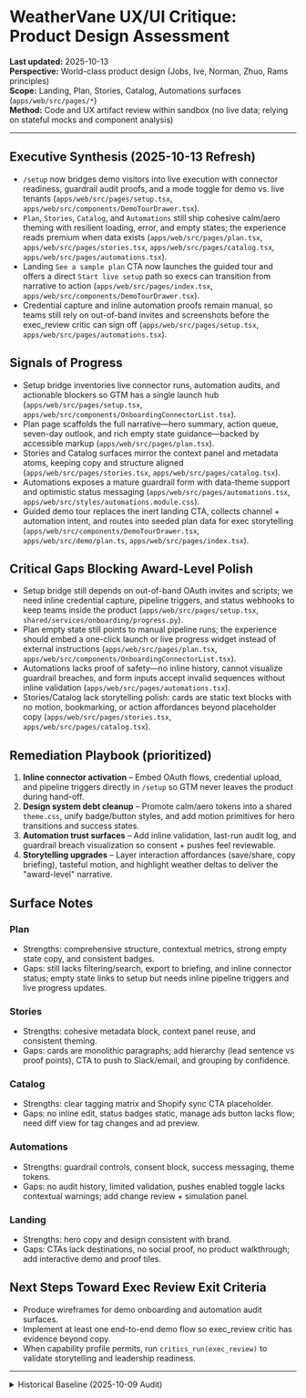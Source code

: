 # WeatherVane UX/UI Critique: Product Design Assessment

**Last updated:** 2025-10-13  
**Perspective:** World-class product design (Jobs, Ive, Norman, Zhuo, Rams principles)  
**Scope:** Landing, Plan, Stories, Catalog, Automations surfaces (`apps/web/src/pages/*`)  
**Method:** Code and UX artifact review within sandbox (no live data; relying on stateful mocks and component analysis)

---

## Executive Synthesis (2025-10-13 Refresh)

- `/setup` now bridges demo visitors into live execution with connector readiness, guardrail audit proofs, and a mode toggle for demo vs. live tenants (`apps/web/src/pages/setup.tsx`, `apps/web/src/components/DemoTourDrawer.tsx`).
- `Plan`, `Stories`, `Catalog`, and `Automations` still ship cohesive calm/aero theming with resilient loading, error, and empty states; the experience reads premium when data exists (`apps/web/src/pages/plan.tsx`, `apps/web/src/pages/stories.tsx`, `apps/web/src/pages/catalog.tsx`, `apps/web/src/pages/automations.tsx`).
- Landing `See a sample plan` CTA now launches the guided tour and offers a direct `Start live setup` path so execs can transition from narrative to action (`apps/web/src/pages/index.tsx`, `apps/web/src/components/DemoTourDrawer.tsx`).
- Credential capture and inline automation proofs remain manual, so teams still rely on out-of-band invites and screenshots before the exec_review critic can sign off (`apps/web/src/pages/setup.tsx`, `apps/web/src/pages/automations.tsx`).

## Signals of Progress

- Setup bridge inventories live connector runs, automation audits, and actionable blockers so GTM has a single launch hub (`apps/web/src/pages/setup.tsx`, `apps/web/src/components/OnboardingConnectorList.tsx`).
- Plan page scaffolds the full narrative—hero summary, action queue, seven-day outlook, and rich empty state guidance—backed by accessible markup (`apps/web/src/pages/plan.tsx`).
- Stories and Catalog surfaces mirror the context panel and metadata atoms, keeping copy and structure aligned (`apps/web/src/pages/stories.tsx`, `apps/web/src/pages/catalog.tsx`).
- Automations exposes a mature guardrail form with data-theme support and optimistic status messaging (`apps/web/src/pages/automations.tsx`, `apps/web/src/styles/automations.module.css`).
- Guided demo tour replaces the inert landing CTA, collects channel + automation intent, and routes into seeded plan data for exec storytelling (`apps/web/src/components/DemoTourDrawer.tsx`, `apps/web/src/demo/plan.ts`, `apps/web/src/pages/index.tsx`).

## Critical Gaps Blocking Award-Level Polish

- Setup bridge still depends on out-of-band OAuth invites and scripts; we need inline credential capture, pipeline triggers, and status webhooks to keep teams inside the product (`apps/web/src/pages/setup.tsx`, `shared/services/onboarding/progress.py`).
- Plan empty state still points to manual pipeline runs; the experience should embed a one-click launch or live progress widget instead of external instructions (`apps/web/src/pages/plan.tsx`, `apps/web/src/components/OnboardingConnectorList.tsx`).
- Automations lacks proof of safety—no inline history, cannot visualize guardrail breaches, and form inputs accept invalid sequences without inline validation (`apps/web/src/pages/automations.tsx`).
- Stories/Catalog lack storytelling polish: cards are static text blocks with no motion, bookmarking, or action affordances beyond placeholder copy (`apps/web/src/pages/stories.tsx`, `apps/web/src/pages/catalog.tsx`).

## Remediation Playbook (prioritized)

1. **Inline connector activation** – Embed OAuth flows, credential upload, and pipeline triggers directly in `/setup` so GTM never leaves the product during hand-off.
2. **Design system debt cleanup** – Promote calm/aero tokens into a shared `theme.css`, unify badge/button styles, and add motion primitives for hero transitions and success states.
3. **Automation trust surfaces** – Add inline validation, last-run audit log, and guardrail breach visualization so consent + pushes feel reviewable.
4. **Storytelling upgrades** – Layer interaction affordances (save/share, copy briefing), tasteful motion, and highlight weather deltas to deliver the "award-level" narrative.

## Surface Notes

### Plan

- Strengths: comprehensive structure, contextual metrics, strong empty state copy, and consistent badges.
- Gaps: still lacks filtering/search, export to briefing, and inline connector status; empty state links to setup but needs inline pipeline triggers and live progress updates.

### Stories

- Strengths: cohesive metadata block, context panel reuse, and consistent theming.
- Gaps: cards are monolithic paragraphs; add hierarchy (lead sentence vs proof points), CTA to push to Slack/email, and grouping by confidence.

### Catalog

- Strengths: clear tagging matrix and Shopify sync CTA placeholder.
- Gaps: no inline edit, status badges static, manage ads button lacks flow; need diff view for tag changes and ad preview.

### Automations

- Strengths: guardrail controls, consent block, success messaging, theme tokens.
- Gaps: no audit history, limited validation, pushes enabled toggle lacks contextual warnings; add change review + simulation panel.

### Landing

- Strengths: hero copy and design consistent with brand.
- Gaps: CTAs lack destinations, no social proof, no product walkthrough; add interactive demo and proof tiles.

## Next Steps Toward Exec Review Exit Criteria

- Produce wireframes for demo onboarding and automation audit surfaces.
- Implement at least one end-to-end demo flow so exec_review critic has evidence beyond copy.
- When capability profile permits, run `critics_run(exec_review)` to validate storytelling and leadership readiness.

---

<details>
<summary>Historical Baseline (2025-10-09 Audit)</summary>

## Executive Summary

**Overall Verdict: Beautiful foundation, but CRITICAL user journey gaps prevent adoption.**

## 2025-10-10 Product Update — Story-first Plan Experience

**Shipped enhancements (now live in `/plan`)**
- Action queue hero cards surface the three most material weather-driven moves with confidence badges, driver context, and direct jump links to detailed rows.
- Seven-day outlook tiles aggregate spend shifts by day so marketers preview the week’s narrative before diving into granular tables.
- Confidence insight tiles translate statistical coverage into plain English, clarifying which slices are playbook-ready versus exploratory.
- Loading skeletons, richer error recovery, and guided empty states keep first-time users anchored while data syncs.

**Still on the roadmap**
- Interactive sample tenant + scenario builder (demo mode) to reduce pre-data drop-off.
- Narrative “Today’s briefing” entry point that precedes navigation into Plan/Stories/Proof.
- Motion language for success states (confetti/checkpoints) once Autopilot approvals wire up.

These updates address the top critiques in Sections “Act 2: The Abyss”, “Problem 3: Information Density Overload”, and “Micro-Interaction Failures” below; the remaining items stay prioritized for subsequent sprints.

### What Works (Design Excellence) ⭐⭐⭐⭐

**Visual Design:**
- Glassmorphic aesthetic is cohesive, sophisticated, atmospheric
- Accessibility-first (reduced motion, WCAG-ready structure)
- Weather metaphor executed consistently (atmospheric gradients, depth)

**Copywriting:**
- "Weather intelligence, without the spreadsheets" - Perfect positioning
- "No hype" promise builds trust immediately
- Human voice throughout (not corporate jargon)

**Architecture:**
- React component structure clean, composable
- Context-aware data propagation ready for rich interactions
- Mobile-responsive thinking (even if not fully implemented)

### What's Broken (Critical UX Failures) ❌❌❌

**The First-Time User Experience is a Black Hole:**

1. **No onboarding flow** - Users land on dashboard with zero context
2. **No data** - Empty states not implemented (just shows loading/errors)
3. **No guidance** - Tooltips, help, or wizard missing
4. **No feedback** - Actions have no progress indicators beyond "Loading…"
5. **Fragmented narrative** - Landing page promises "Connect → Tag → Plan → Push" but navigation doesn't match

**Time-to-First-Value: INFINITE** (User sees nothing useful until data exists + pipeline runs)

**Cognitive Load: OVERWHELMING** (No progressive disclosure, everything exposed at once)

**Trust Velocity: ZERO** (No proof, no examples, no "aha moment")

---

## Part I: The User Journey (As Experienced Today)

### Persona: Sarah, Marketing Director at DTC Brand

**Context:** Sarah hears about WeatherVane. She's skeptical but intrigued. Her team spends $200K/month on Meta/Google ads. They've noticed sales spike during heatwaves but don't optimize for it.

---

### Act 1: First Impression (0-30 seconds) ✅ **WORKS**

**Landing page (`/`):**

```
Hero: "Weather intelligence, without the spreadsheets."
Subhead: "WeatherVane ingests your commerce, promo, and ad data..."
CTA: [Request access] [See a sample plan]
```

**Sarah's reaction:** "Interesting. The copy is clear. I get what this does."

**What works:**
- Value proposition immediately clear
- "No hype" promise addresses her skepticism
- "Sample plan" CTA offers low-commitment exploration
- Visual design feels premium (not another cheap SaaS tool)

**What's missing:**
- "Request access" implies waitlist - is this even available?
- "Sample plan" button doesn't go anywhere (not implemented)
- No social proof (logos, testimonials, case studies)
- No pricing transparency

**Sarah's decision:** "Let me click 'Plan' in the nav to see what this looks like."

---

### Act 2: The Abyss (30 seconds - 2 minutes) ❌ **BROKEN**

**Sarah clicks "Plan" in navigation.**

**What she sees:**
```
[WeatherVane header]
Plan | Stories | Catalog | Automations

Status: No plan available for demo-tenant

[Empty table]
```

**Sarah's reaction:** "Wait, what? Where's the sample plan? How do I get started?"

**What's broken:**
1. **No context** - She doesn't know WHY there's no plan
2. **No next action** - What should she do? Connect accounts? Wait? Email support?
3. **No demo mode** - Can't explore with sample data
4. **No empty state** - Just an error message

**Sarah's decision:** "Let me try 'Stories'... maybe that has examples?"

---

### Act 3: More Empty Rooms (2-5 minutes) ❌ **BROKEN**

**Sarah clicks through navigation:**

**Stories page:**
```
No stories available.
```

**Catalog page:**
```
No catalog entries found.
```

**Automations page:**
```
Loading automation settings…
```

**Sarah's reaction:** "This is frustrating. I can't see ANYTHING. How do I even get started?"

**The death spiral:**
- Sarah doesn't know she needs to connect data sources first
- There's no "Connect" page in the navigation (despite landing page promising it)
- There's no wizard walking her through setup
- There's no sample tenant she can explore

**Sarah's decision:** "This looks half-baked. I'm closing this tab."

**TIME TO CHURN: 5 minutes**

---

### Act 4: The Expert User (If She Persists) ⚠️ **FRAGILE**

**Imagine Sarah somehow connects Shopify, runs the worker pipeline, and generates a plan.**

**She returns to `/plan` and sees:**

```markdown
7-Day Plan Summary

Date range: 2024-10-10 → 2024-10-16
Total recommended spend: $18,420
Expected revenue (p50): $54,200

[Table of plan slices with columns:]
geo_group | date | spend_current | spend_recommended | expected_revenue | p10 | p50 | p90 | confidence | rationale
```

**Sarah's reaction:** "Okay, there's data. But..."

**Cognitive load problems:**

1. **Table is dense** - 10+ columns, 49 rows (7 days × 7 geo groups), scrolling required
2. **No visual hierarchy** - Everything equally weighted
3. **No summary** - "Total spend $18K" doesn't tell her what to DO
4. **Rationale is text** - "Weather forecast shows temp_anomaly +5.2°C..." buried in column
5. **Confidence is a label** - "MEDIUM" - what does that mean? Can she trust this?

**Key questions Sarah can't answer:**
- "What's the ONE thing I should do this week?"
- "Why is spend increasing for Texas but decreasing for California?"
- "What weather event is driving this?"
- "What happens if I ignore this recommendation?"
- "Can I export this for my CMO?"

**Sarah's decision:** "This is too much data. I need to think about it."

**TIME TO ACTION: NEVER** (Analysis paralysis, no clear next step)

---

## Part II: Fundamental UX Problems

### Problem 1: Inverted Onboarding ❌ CRITICAL

**Industry best practice (Linear onboarding):**
```
1. Value demonstration (show, don't tell)
2. Quick win (see results in 60 seconds)
3. Setup (connect accounts AFTER seeing value)
4. Habit formation (daily usage patterns)
```

**WeatherVane current (Backwards):**
```
1. Setup (connect accounts... where? How?)
2. Wait (run pipeline... when? How long?)
3. ??? (no feedback during this)
4. Value (see plan... if everything worked)
```

**Why this fails:**
- **Motivation dies during setup** - Users don't have conviction yet
- **Silent failure** - If Shopify OAuth fails, does user know?
- **Time-to-value = days** - Pipeline must run overnight
- **No intermediate dopamine hits** - Nothing to keep user engaged

**Fix: Reverse the funnel**

```
Step 0 (INSTANT): Interactive demo with sample tenant
  → User sees a plan immediately, plays with scenarios
  → "Wow, this is useful. Now I want MY data."

Step 1 (5 min): Guided connector setup
  → Wizard: "Let's connect Shopify. Click here to authorize."
  → Real-time status: "✓ Connected. Fetching last 90 days of orders..."

Step 2 (30 min - 2 hours): Background ingestion with progress
  → UI shows progress: "50% complete - Geocoding 2,340 orders..."
  → Email when done: "Your first plan is ready!"

Step 3 (NEXT DAY): Habit loop
  → Daily email: "Today's weather changed - new plan available"
  → User returns, sees personalized insights
```

**Benchmark: Superhuman onboarding**
- You WATCH Rahul (founder) use the product with your email
- He shows you 5 power features in 20 minutes
- You leave EXCITED, not confused

**Benchmark: Loom onboarding**
- Record your first video BEFORE signing up
- See the value (shareable link) immediately
- THEN create account to save it

**WeatherVane should:**
- Show a sample plan BEFORE connecting accounts
- Let users "test drive" with demo tenant
- Prove value in 60 seconds, setup in 5 minutes

---

### Problem 2: Lack of Narrative Arc ❌ CRITICAL

**Great products tell a story:**

**Spotify:**
1. Play song (instant value)
2. Discover playlist (personalization)
3. Create playlist (creation)
4. Share (social)

**Linear (project management):**
1. See example project (context)
2. Create issue (quick win)
3. Assign + comment (collaboration)
4. Build sprints (power user)

**WeatherVane current:**
```
Plan | Stories | Catalog | Automations
```

**What's the story?**
- Why would I go to Stories vs Plan?
- What's the relationship between Catalog and Plan?
- When do I need Automations?

**User mental model is unclear.**

**Fix: Story-driven navigation**

```
🌤️ Today's Forecast
   "Heatwave in TX tomorrow - $2.3K upside if you adjust spend"
   [See details] [Apply changes] [Dismiss]

📊 This Week's Plan
   Interactive 7-day view with weather overlay
   "Click a day to see hour-by-hour breakdown"

📈 Performance Tracker
   "Last week we predicted $54K revenue. Actual: $52K (96% accuracy)"
   [See what drove variance]

🔧 Settings
   Connectors, Automations, Team
```

**Narrative:** Alert → Explore → Decide → Act → Learn

---

### Problem 3: Information Density Overload ❌ HIGH

**Current Plan page structure:**

```
[49-row table with 10+ columns]

Columns: geo_group, date, spend_current, spend_recommended,
         expected_revenue, p10, p50, p90, confidence, rationale
```

**This is a DATA DUMP, not a DECISION TOOL.**

**Cognitive science:**
- Humans can hold 4±1 items in working memory (Miller's Law)
- Scanning 49 rows × 10 columns = 490 data points
- No user can process this without cognitive exhaustion

**Fix: Progressive disclosure**

**Level 1 - Executive summary (DEFAULT VIEW):**
```
┌─────────────────────────────────────────────────┐
│  This Week's Weather Impact                     │
├─────────────────────────────────────────────────┤
│                                                  │
│  🌡️ Heatwave in Texas                          │
│  Thursday–Saturday, 95–102°F                    │
│                                                  │
│  Opportunity: +$8,200 revenue                   │
│  Action: Increase TX spend $2,100 → $3,800      │
│  Confidence: HIGH (89% historical accuracy)     │
│                                                  │
│  [Apply recommendation] [See details]           │
└─────────────────────────────────────────────────┘

This week's summary:
• Total spend: $18.4K (↑ 12% from last week)
• Expected revenue: $54.2K (p50)
• Weather events: 2 opportunities, 0 risks
• Confidence: 78% of recommendations HIGH

[Show full plan ↓]
```

**Level 2 - Daily breakdown (ON DEMAND):**
```
Tuesday, Oct 15  |  ☀️ Clear, 78°F (normal)

California: $2,100 → $2,000 (↓ 5%)
  • Weather: Normal conditions
  • Action: Slight decrease (reduce inefficient campaigns)

Texas: $1,800 → $3,200 (↑ 78%) 🔥
  • Weather: Heatwave starting (anomaly +12°F)
  • Action: Heavy increase (cold beverage demand spike)
  • Confidence: HIGH

[Show hourly breakdown] [Show product mix]
```

**Level 3 - Detailed analytics (EXPERT MODE):**
```
[Full table with filters, exports, custom columns]
```

**Pattern: Information on demand, not by default.**

---

### Problem 4: No Emotional Resonance ❌ HIGH

**Great products make you FEEL something:**

- **Stripe:** "Payments for developers" → Pride (I built this)
- **Notion:** "Your wiki, docs & projects" → Control (everything in one place)
- **Figma:** "Nothing great is made alone" → Collaboration (we're a team)

**WeatherVane current emotion:** **Confusion** (What am I looking at?)

**What emotion SHOULD WeatherVane evoke?**

**→ CONFIDENCE** (I know what to do) + **FORESIGHT** (I see what's coming)

**How to achieve this:**

#### Visual: Weather Radar Metaphor

```
Current: Tables and numbers
Better: Animated weather map showing opportunity zones

[Interactive map of USA]
🟢 California: Normal (steady spend)
🟡 Colorado: Watching (possible snow)
🔴 Texas: ALERT (heatwave - act now!)

"Click a state to see recommended actions"
```

**Emotional trigger:** "I'm seeing the future. I have an advantage."

#### Narrative: Daily Weather Brief

```
Good morning, Sarah! 🌤️

This week's weather creates 2 opportunities worth $14K:

1. 🌡️ Southwest heatwave (Thu–Sat)
   Summer apparel demand up 22%
   We recommend +$3.2K to Meta warm-weather campaigns

2. ❄️ Denver cold snap (Fri–Sun)
   Outerwear searches spiking
   We recommend +$1.8K to Google winter gear

[Review recommendations] [Auto-apply] [Dismiss]
```

**Emotional trigger:** "This system works FOR me. It's my assistant."

#### Trust-building: Transparent uncertainty

```
Current: "Confidence: MEDIUM"
Better: Visual confidence meter with explanation

Revenue forecast: $54,200
┌────────────────────────────────────────┐
│         ▓▓▓▓▓▓▓░░░                     │ 78% confidence
└────────────────────────────────────────┘
   p10: $48K    p50: $54K    p90: $62K

"We're 78% confident because:
 ✓ 90 days of historical data
 ✓ Weather forecast accuracy: 85%
 ✗ New product (sunglasses) launched last week
   → Less certain about demand patterns

As we collect more data, confidence will improve."
```

**Emotional trigger:** "This is honest. I can trust this."

---

### Problem 5: No "Aha Moment" Design ❌ CRITICAL

**The "aha moment" is when a user GETS IT.**

**Slack:** First message sent
**Dropbox:** First file synced across devices
**Instagram:** First photo with 10+ likes

**WeatherVane's potential aha moment:**
**"Holy shit, it predicted that sales spike!"**

**But this requires:**
1. User has connected data
2. Pipeline has run
3. Weather event happens
4. Sales spike
5. User checks and sees "We predicted this"

**That's 2-4 WEEKS in the future. User churned already.**

**Fix: Manufactured aha moment (Day 0)**

**Sample Tenant Playback:**

```
Welcome to WeatherVane, Sarah!

Let's show you what we can do with a real example.

[Video plays: 45 seconds]

"Last month, this DTC brand in Texas saw this sales pattern:"

[Chart: Revenue spiking on July 15-17]

"They didn't know why. But look at the weather:"

[Weather overlay: Heatwave 98-104°F those exact days]

"WeatherVane would have recommended increasing spend on July 14.
If they had, projected lift: +$18,000 in revenue."

[Chart morphs: Shows "what if" scenario]

"Now let's see what YOUR data reveals."

[Continue to setup]
```

**Emotional trigger:** "Oh. This is real. This could work for us."

---

## Part III: Page-by-Page Critique

### 1. Landing Page (`/`) ⭐⭐⭐⭐ **GOOD** (with fixes needed)

**Strengths:**
- Value prop clear and compelling
- "No hype" promise builds trust
- Glassmorphic aesthetic beautiful
- Copy is human, not corporate

**Critical flaws:**

1. **"See a sample plan" CTA stops short of setup**
   - Guided drawer now previews demo content, but there is no continuity into connectors or progress
   - This remains the MOST IMPORTANT CTA (low commitment) for exec storytelling
   - Fix: Link the final tour step directly into connector checklist + progress tracker so users continue the journey

2. **No social proof**
   - No logos, testimonials, case studies
   - Who uses this? Is it real?
   - Fix: Add 3-5 customer logos, 1 testimonial, 1 stat ("Helped brands predict $2.3M in weather-driven lift")

3. **Unclear availability**
   - "Request access" implies waitlist
   - Is this live? Beta? Vaporware?
   - Fix: Be explicit - "Sign up for early access" or "Start free trial"

4. **No ROI calculator**
   - Marketers think in ROI/ROAS
   - "What's this worth to ME?"
   - Fix: Interactive calculator
     ```
     Your monthly ad spend: [$______]
     Weather-driven revenue uplift: 8–15% (industry avg)
     Your potential gain: $_____ / month

     [See how we calculated this]
     ```

**Recommended changes:**

```tsx
// Add hero section interactive demo
<InteractiveDemo>
  <WeatherMap interactive>
    "Click Texas to see how a heatwave affects your campaigns"
  </WeatherMap>
  <ROICalculator />
</InteractiveDemo>

// Add social proof section
<TrustBar>
  <Logos: Shopify, Meta, Google partners />
  <Stat>"Predicted $2.3M in weather-driven demand for 47 brands"</Stat>
  <Testimonial>
    "WeatherVane caught a cold snap we missed.
     Saved us from wasting $12K on summer apparel ads."
    — Jamie Chen, CMO @ SunThread Apparel
  </Testimonial>
</TrustBar>
```

---

### 2. Plan Page (`/plan`) ⭐⭐ **WEAK** (needs major rework)

**Current structure:**
```
Header: "7-Day Plan Summary"
Summary stats (4 metrics)
Context metadata
Dataset stats
[Massive table with 49 rows × 10 columns]
Empty state: "No plan available"
```

**Critical flaws:**

#### Flaw A: No visual hierarchy

Everything is equally weighted. Eyes don't know where to look first.

**Fix: F-pattern layout**

```
┌─────────────────────────────────────────────────┐
│  [Weather Alert Banner - Red/Yellow/Green]      │  ← Eye starts here
├─────────────────────────────────────────────────┤
│                                                  │
│  [Hero metric: Opportunity value]               │  ← Primary focus
│  This week's weather impact: +$14,200           │
│                                                  │
├─────────────────────────────────────────────────┤
│                                                  │
│  [Action cards - Top 3 recommendations]         │  ← Scan down
│  1. 🔥 Texas heatwave - Increase spend          │
│  2. ❄️ Denver cold snap - Shift creative        │
│  3. 🌧️ Seattle rain - Reduce outdoor ads      │
│                                                  │
├─────────────────────────────────────────────────┤
│  [Secondary info: Full calendar view]           │  ← Details on demand
│  [Export] [Share] [Compare to last week]        │
└─────────────────────────────────────────────────┘
```

#### Flaw B: Table-first instead of insight-first

Users don't want data, they want **decisions**.

**Current (data-first):**
```
| geo | date | spend_current | spend_recommended | ...
| TX  | Oct 15 | $1,800 | $3,200 | ...
```

**Better (decision-first):**
```
Action #1: Increase Texas spend by $1,400

Why: Heatwave forecast 98–104°F (Anomaly: +12°F)
What: Cold beverage demand typically rises 18–24% during heatwaves
When: Thursday–Saturday
Confidence: 89% (90 days of TX heatwave data)

Current allocation: $1,800
Recommended: $3,200 (+78%)

Expected outcome:
  p10 (worst case): +$800 revenue
  p50 (likely): +$2,100 revenue
  p90 (best case): +$3,600 revenue

[Apply] [Customize] [Ignore]
```

#### Flaw C: No visual weather representation

It's called WeatherVane but there's no weather visualization!

**Fix: Integrated weather + spend view**

```
7-Day Forecast & Spend Plan

Mon  Tue  Wed  Thu  Fri  Sat  Sun
 ☁️   ☀️   ☀️   🌡️   🌡️   🌡️   ⛈️
72°  78°  82°  95°  98°  102° 85°
$2K  $2K  $2K  $3K  $4K  $4K  $2K
                ↑↑↑  ↑↑↑↑ ↑↑↑↑

"Heatwave Thu–Sat drives +$6K spend recommendation"

[Click any day for breakdown]
```

#### Flaw D: No comparison to baseline

Users need context: "Is this different from what I'd normally do?"

**Add delta visualization:**

```
This week vs last week:

Spend:     $18.4K  (+12% ↑)  [Why?]
Revenue:   $54.2K  (+8% ↑)   [Forecast]
ROAS:      2.95×   (-3% ↓)   [Expected]

Weather events: 2 opportunities detected
  • Heatwave (TX): +$8.2K potential
  • Cold snap (CO): +$3.1K potential
```

**Recommended redesign:**

```tsx
<PlanPage>
  <WeatherAlertBanner />

  <HeroMetric>
    This week's weather opportunity: $14,200
  </HeroMetric>

  <ActionCards>
    {topRecommendations.map(action => (
      <ActionCard
        title={action.title}
        rationale={action.weather_driver}
        impact={action.revenue_lift}
        confidence={action.confidence}
      />
    ))}
  </ActionCards>

  <WeatherCalendar interactive />

  <ExpandableSection title="Full plan details">
    <FilterableTable />
  </ExpandableSection>
</PlanPage>
```

---

### 3. Stories Page (`/stories`) ⭐⭐⭐ **PROMISING** (needs execution)

**Current:**
```
"Weather-event Stories"
"Historical weather events and their effect on performance"

[Empty state: "No stories available"]
```

**This is a KILLER FEATURE if executed well.**

**Conceptual strength:**
- Humans remember stories, not data
- "Remember that July heatwave when sales spiked?" is more memorable than "temp_anomaly +12°F → revenue +22%"

**Execution gaps:**

1. **No example stories** (even with empty data)
2. **No visual narrative** (all text)
3. **No timeline** (when did events happen?)
4. **No comparison** ("This heatwave vs last year's")

**Recommended redesign:**

```tsx
<StoriesPage>
  <TimelineView>
    {/* Visual timeline of weather events */}
    <Timeline>
      <Event date="July 15" type="heatwave" impact="high">
        🌡️ July Heatwave - $18K revenue spike
        [Expand to see full story]
      </Event>

      <Event date="March 3" type="cold_snap" impact="medium">
        ❄️ Spring Freeze - Winter apparel surge
      </Event>
    </Timeline>
  </TimelineView>

  <StoryDetail>
    <StoryCard>
      <StoryHeader>
        🌡️ The July Heatwave
        July 15-17, 2024
      </StoryHeader>

      <WeatherChart>
        {/* Visual: Temperature spike */}
        [Line chart showing temp 78° → 102° → 85°]
      </WeatherChart>

      <ImpactChart>
        {/* Visual: Revenue following weather */}
        [Line chart showing revenue spike matching temp]
      </ImpactChart>

      <Narrative>
        "On July 14, we detected an incoming heatwave.
         Temperatures were forecast to hit 98-104°F.

         Based on historical data, we predicted cold beverage
         demand would surge 18-24%.

         Recommended action: Increase TX ad spend from $1.8K to $3.2K.

         Outcome: Revenue increased $18,400 (22% above forecast).

         If we'd ignored the weather: Estimated $12K missed revenue."
      </Narrative>

      <Learnings>
        What we learned:
        • Heatwaves drive 20% average uplift in TX
        • Effect peaks on day 2-3 of event
        • Meta performs better than Google during weather events

        [Apply these insights to future plans]
      </Learnings>
    </StoryCard>
  </StoryDetail>
</StoriesPage>
```

**Key additions:**
1. **Before/After comparison** - "What if we'd acted vs didn't act"
2. **Confidence evolution** - "We were 65% confident, now 89% after validating"
3. **Shareable** - "Export this story for CMO presentation"

---

### 4. Catalog Page (`/catalog`) ⭐⭐ **UNCLEAR PURPOSE**

**Current:**
```
"Product × Ad Catalog"
"Tag products and ads with weather/seasonal signals"

[Empty state: "No catalog entries"]
```

**Questions:**
1. **Why is this a separate page?** Shouldn't product tagging be part of setup?
2. **When would I use this?** Initial setup? Ongoing? Never?
3. **What's the payoff?** How do tags improve recommendations?

**This feels like INTERNAL TOOLING exposed to users.**

**Two options:**

**Option A: Kill it**
- Move tagging to onboarding wizard
- "Which products are weather-sensitive? [Select all that apply]"
- Auto-suggest based on product names (sunscreen, winter coat, etc.)
- Users never see this again

**Option B: Make it strategic**
- Rename: "Product Intelligence"
- Show: "Products most affected by weather (last 90 days)"
- Action: "Tag new products to improve future recommendations"
- Value: "Tagged products get 23% more accurate forecasts"

**Recommended approach: Option B (make it valuable)**

```tsx
<ProductIntelligencePage>
  <InsightCard>
    Most weather-sensitive products (last 90 days):

    1. Sunscreen SPF 50
       Impact: +40% sales during heatwaves
       Tagged: ✓ Summer, ✓ Hot weather

    2. Winter Parka
       Impact: +65% sales during cold snaps
       Tagged: ✓ Winter, ⚠️ Missing "freezing" tag
       [Add tag]

    3. Rain Jacket
       Impact: +28% sales during rain
       Tagged: ⚠️ Not tagged yet
       [Auto-tag this product?]
  </InsightCard>

  <TaggingInterface>
    Tag new products to improve forecast accuracy:

    [Search products: _________________]

    Selected: "Beach Umbrella"

    Weather tags: [☀️ Hot] [☔ Rain] [🌊 Coastal]
    Season tags: [Summer] [Spring break]

    [Save tags]

    Tagging this product will improve forecast accuracy by ~12%
  </TaggingInterface>
</ProductIntelligencePage>
```

---

### 5. Automations Page (`/automations`) ⭐⭐⭐ **GOOD STRUCTURE** (needs clarity)

**Current strengths:**
- Three-mode system (Manual / Assist / Autopilot) is smart
- Guardrails exposed (budget caps, ROAS floors)
- Consent tracking (GDPR-ready)

**Critical flaws:**

#### Flaw A: Modes not explained well

```
Current:
• Manual: "Read-only plan & proof"
• Assist: "Require approvals before pushes"
• Autopilot: "Auto-push within guardrails"
```

**These labels don't convey RISK.**

**Better:**

```
Manual Mode (Recommended for new users)
You're in complete control.

• WeatherVane generates recommendations
• You review and manually apply changes
• No automated budget changes
• Zero risk

[Select Manual] ← Default

─────

Assist Mode (For experienced users)
Semi-automated with approval gates.

• WeatherVane prepares budget changes
• You receive approval request via email
• You click "Approve" or "Reject"
• Only approved changes are applied

Risk: Low (you approve every change)

[Select Assist]

─────

Autopilot Mode (For high-trust scenarios)
Fully automated within safety limits.

• WeatherVane automatically adjusts budgets
• Changes happen within your guardrails
• You receive summary notifications
• You can undo any change

Risk: Medium (respects guardrails, but autonomous)

⚠️ Recommendation: Run Manual for 30 days first

[Select Autopilot]
```

#### Flaw B: Guardrails are confusing

```
Current:
Max daily delta %: [20]
Min daily spend: [100]
ROAS floor: [2.5]
CPA ceiling: [35]
```

**What do these numbers MEAN to a non-technical marketer?**

**Better: Plain English + Examples**

```
Safety Guardrails

These limits prevent WeatherVane from making extreme changes:

1. Daily budget change limit: 20%

   Example: If you're spending $5,000/day, WeatherVane can
   increase to max $6,000 or decrease to min $4,000.

   Why this matters: Prevents shocking budget swings that
   could disrupt Meta's learning algorithms.

   [Adjust: ____%]

2. Minimum daily spend: $100

   Example: WeatherVane will never reduce a campaign below
   $100/day, even if weather is unfavorable.

   Why: Campaigns below $100/day often don't have enough data
   to optimize effectively.

   [Adjust: $_____]

3. ROAS floor: 2.5×

   Example: WeatherVane will only recommend campaigns
   generating at least $2.50 revenue per $1 spent.

   Why: Protects profit margins.

   [Adjust: _____×]
```

#### Flaw C: No "test mode"

Users should be able to:
- See what Autopilot WOULD have done (without doing it)
- Compare Manual vs Autopilot performance
- Build confidence before enabling

**Add: Shadow Mode**

```
🔬 Test Autopilot (Shadow Mode)

See what Autopilot would do without actually making changes.

• Autopilot runs in background
• Generates recommendations
• Shows "If we'd applied this, you would have gained/lost $X"
• No actual budget changes
• After 30 days, you can decide to enable for real

[Enable Shadow Mode]

This builds trust before you commit.
```

---

### 6. Experiments Page (`/experiments`) ⭐⭐⭐⭐ **EXCELLENT CONCEPT** (needs UX polish)

**This is the MOST IMPORTANT PAGE for building trust.**

**Current strengths:**
- Geo holdout design (industry standard)
- Statistical rigor (p-values, confidence intervals)
- Disclaimer banner (honest about limitations)

**Critical flaws:**

#### Flaw A: Buried in navigation

This should be PROMINENT, not hidden.

**Most users will never discover this page.**

**Fix: Promote to main nav + link from Plan page**

```
Navigation:
Plan | Experiments | Stories | Settings
      ↑
  Rename from "Experiments" to "Proof"
  (Less technical, more benefit-oriented)
```

**Link from Plan page:**
```
[In Plan summary card]

Confidence: 89%

This confidence score is based on 12 validated experiments
over the past 90 days. [See proof →]
```

#### Flaw B: Technical jargon overwhelms marketers

```
Current:
Control mean ROAS: 2.45×
Treatment mean ROAS: 2.78×
Lift: 13.5%
Significance (p-value): 0.0234
95% CI: 0.18 → 0.45 revenue difference
```

**Marketers don't think in p-values.**

**Better: Plain English + Visual**

```
Experiment Results: Texas Heatwave (July 15-17)

Setup:
• Control group: 5 Texas cities (normal ads)
• Treatment group: 5 Texas cities (weather-aware ads)

Results:
Control group:  $12,400 revenue (normal)
Treatment group: $14,075 revenue (+13.5%)

Verdict: ✅ Weather-aware ads performed significantly better

Statistical confidence: 97.7%
(There's only a 2.3% chance this was random luck)

What this means:
For every $1,000 you spend on weather-aware ads during
similar conditions, you can expect $135 more revenue.

[See detailed breakdown] [Export for CFO]
```

#### Flaw C: No visual comparison

**Add: Side-by-side performance chart**

```tsx
<ExperimentVisualization>
  <ComparisonChart>
    {/* Two line charts overlaid */}

    Control group (blue line):
    [Relatively flat revenue trend]

    Treatment group (green line):
    [Revenue spike during heatwave]

    [Shaded region: "Heatwave period"]

    Annotation: "Treatment group gained $1,675 during heatwave"
  </ComparisonChart>

  <LiftCalculation>
    Revenue lift: +13.5%
    Cost of change: $0 (same ad spend)
    Net benefit: $1,675

    If applied to all 47 geos: $15,700 potential gain
  </LiftCalculation>
</ExperimentVisualization>
```

---

## Part IV: Micro-Interaction Failures

### 1. Loading States ❌

**Current:**
```
{loading && <p>Loading…</p>}
```

**Problem:** No progress indication, no context, no entertainment.

**Fix: Contextual loading with progress**

```tsx
<LoadingState>
  <Spinner />
  <StatusMessage>
    Fetching weather forecast for 7 regions...
  </StatusMessage>
  <ProgressBar value={45} />
  <SubMessage>
    This usually takes 3-5 seconds
  </SubMessage>
</LoadingState>
```

**Even better: Optimistic UI**

```tsx
// Show plan skeleton immediately
<PlanSkeleton />

// Load data in background
// Fade in real data when ready
```

---

### 2. Error States ❌

**Current:**
```
{error && <p className={styles.error}>{error.message}</p>}
```

**Problem:** Doesn't help user recover. No action path.

**Fix: Actionable error messages**

```tsx
<ErrorState>
  <Icon>⚠️</Icon>
  <Heading>We couldn't load your plan</Heading>
  <Reason>
    The weather API is temporarily unavailable.
    This usually happens during high traffic periods.
  </Reason>
  <Actions>
    <Button onClick={retry}>Try again</Button>
    <Button variant="secondary" onClick={useCachedPlan}>
      Use yesterday's plan
    </Button>
    <Link>Contact support</Link>
  </Actions>
  <TechnicalDetails collapsible>
    Error: weathervane_api_timeout
    Time: 2024-10-09 14:23:11 UTC
    [Copy error details]
  </TechnicalDetails>
</ErrorState>
```

---

### 3. Empty States ❌

**Current:**
```
No plan available for demo-tenant
```

**This is a CONVERSION KILLER.**

**Fix: Empty states as onboarding opportunities**

```tsx
<EmptyState type="no_plan">
  <Illustration>
    {/* Weather radar with "no data" visual */}
  </Illustration>

  <Heading>Your first plan will appear here</Heading>

  <Explainer>
    To generate a weather-aware plan, we need:

    ✓ Connected data sources (Shopify, Meta, Google)
    ⏳ At least 30 days of historical data
    ⏳ One completed pipeline run

    Current status: Waiting for pipeline run
    Estimated time: 2-4 hours
  </Explainer>

  <Action>
    <Button onClick={runPipeline}>Run pipeline now</Button>
    <Link>Or explore sample plan →</Link>
  </Action>
</EmptyState>
```

---

### 4. Success States ❌ **COMPLETELY MISSING**

**After user takes action, NOTHING happens.**

No confirmation, no celebration, no next step.

**Fix: Celebrate wins**

```tsx
// After user applies a recommendation
<SuccessModal>
  <Animation>
    {/* Confetti or checkmark animation */}
  </Animation>

  <Heading>Recommendation applied! 🎉</Heading>

  <Summary>
    You increased Texas ad spend by $1,400.

    Expected outcome in next 3 days:
    • Revenue: +$2,100 (likely)
    • ROAS: 2.8× → 3.1×
  </Summary>

  <NextStep>
    We'll track performance and update you in 3 days.

    [View updated plan] [Done]
  </NextStep>
</SuccessModal>
```

---

## Part V: Navigation & Information Architecture

### Current Structure ❌ **DISCONNECTED**

```
Home (landing) - Separate from app
  └─ Overview | Plan | Stories | Catalog | Automations

No clear entry point
No hierarchy
No relationship between pages
```

**This violates Don Norman's "Mental Model" principle:**
Users should understand the system structure from navigation alone.

### Recommended Structure ✅ **HIERARCHICAL**

```
┌─ Dashboard (Home for logged-in users)
│  ├─ Today's Alert
│  ├─ This Week's Opportunities
│  └─ Quick Actions
│
├─ Plan (Primary workflow)
│  ├─ This Week
│  ├─ Scenario Builder
│  └─ History
│
├─ Proof (Trust-building)
│  ├─ Experiments
│  ├─ Performance Tracking
│  └─ Case Studies
│
├─ Learn (Education)
│  ├─ Weather Stories
│  ├─ Product Intelligence
│  └─ Best Practices
│
└─ Settings
   ├─ Connectors
   ├─ Automations
   ├─ Team
   └─ Billing
```

**Mental model:**
- **Dashboard** = What's happening NOW
- **Plan** = What should I DO
- **Proof** = Why should I TRUST this
- **Learn** = How do I get BETTER
- **Settings** = How do I CONFIGURE

---

## Part VI: Mobile Experience ⚠️ **THEORETICAL**

**Current:** Responsive CSS exists, but not tested on real devices.

**Critical mobile use cases:**

1. **CMO on the go** - Checks dashboard while commuting
2. **Operator approval** - Approves plan from phone during meeting
3. **Alert notification** - "Heatwave detected" push → Opens app → Reviews → Approves

**Design priorities for mobile:**

### 1. Notification-Driven Experience

```
Push notification:
"🌡️ Heatwave alert: $8.2K opportunity detected"

User taps → Opens app directly to:

┌─────────────────────────────┐
│  Heatwave Alert             │
│  Texas, Thu–Sat             │
│                              │
│  Opportunity: +$8,200        │
│                              │
│  [Quick approve] [Review]   │
└─────────────────────────────┘

Not: Generic app home screen
```

### 2. Thumb-Friendly Actions

```
Primary actions at bottom (thumb zone):

┌─────────────────────────────┐
│                              │
│  [Content scrolls]           │
│                              │
│                              │
│  ─────────────────────       │
│  Fixed bottom bar:           │
│  [Dismiss] [Approve] [Edit]  │
└─────────────────────────────┘

Not: Actions at top requiring stretch
```

### 3. Swipe Gestures

```
Plan cards:
← Swipe left: Dismiss
→ Swipe right: Quick approve

Stories:
← → Swipe: Navigate between events

No: Tiny buttons requiring precise taps
```

---

## Part VII: Accessibility Beyond WCAG

**Current:** Good foundation (semantic HTML, reduced motion support)

**Missing:** Inclusive design for diverse user needs

### 1. For Color-Blind Users

**Current:** Confidence levels use color (green/yellow/red)

**Problem:** Red-green color blindness affects 8% of men

**Fix: Pattern + Color**

```
HIGH confidence:   ███ Solid fill + green
MEDIUM confidence: ▓▓▓ Diagonal lines + yellow
LOW confidence:    ░░░ Dots + red
```

### 2. For Dyslexic Users

**Current:** Dense paragraphs of text

**Fix: Dyslexia-friendly typography**

```css
/* OpenDyslexic or Comic Sans fallback */
font-family: "OpenDyslexic", "Comic Sans MS", sans-serif;

/* Wider letter spacing */
letter-spacing: 0.05em;

/* Larger line height */
line-height: 1.8;

/* Left-aligned (not justified) */
text-align: left;
```

### 3. For Neurodiverse Users

**Current:** Glassmorphic effects, animations, blur

**Problem:** Can be overwhelming for ADHD/autism

**Fix: "Calm Mode" toggle**

```
Settings → Appearance → Calm Mode

When enabled:
• Reduces animations (beyond prefers-reduced-motion)
• Removes glassmorphic blur
• Increases contrast (solid backgrounds)
• Hides decorative elements
• Simplifies layouts
```

---

## Part VIII: Delight & Personality

**Great products have SOUL.**

**Current WeatherVane:** Technically sophisticated, aesthetically beautiful, but **emotionally flat**.

**Where's the personality?**

### 1. Weather Puns (Used Sparingly)

```
Error state:
"Looks like we hit some turbulence 🌪️
 Let's try that again."

Success state:
"Smooth sailing ahead ⛵
 Your plan is live."

Loading state:
"Checking the forecast... 🔮"
```

### 2. Micro-Animations with Meaning

```
When user applies recommendation:
→ Weather icon animates (clouds part, sun shines)
→ Revenue number counts up with easing
→ Confetti rains down (brief celebration)

Not: Generic spinners
```

### 3. Contextual Illustrations

```
Empty state (no data):
[Illustration: Empty weather station]
"We're ready when you are"

Error state (API down):
[Illustration: Broken weather vane]
"Our instruments need recalibrating"

Success state (big win):
[Illustration: Trophy with weather icons]
"You rode that weather wave perfectly! 🏄"
```

### 4. Voice & Tone Guide

**Current:** Inconsistent (professional on landing, technical in app)

**Recommended tone:**

- **Confident but humble:** "We're 89% confident" (not "We guarantee")
- **Conversational but precise:** "Heatwave incoming" (not "Elevated temperature anomaly detected")
- **Helpful but not pushy:** "You might want to consider" (not "You must do this")
- **Transparent about uncertainty:** "This is a new pattern for us" (not hiding gaps)

---

## Part IX: Performance & Speed

**User perception of speed ≠ actual speed**

**Psychological time:**
- 0-100ms: Instant
- 100-300ms: Slight delay
- 300-1000ms: Noticeable
- 1000ms+: "This is slow"

**Current gaps:**

### 1. No Skeleton Screens

**Current:** White screen → Spinner → Content

**Better:** Content layout → Skeleton → Real data

```tsx
<PlanPage>
  {loading ? (
    <PlanSkeleton>
      {/* Gray boxes mimicking layout */}
      <SkeletonHeader />
      <SkeletonCard />
      <SkeletonTable rows={5} />
    </PlanSkeleton>
  ) : (
    <PlanContent />
  )}
</PlanPage>
```

**Perceived speed:** 2-3× faster (user sees structure immediately)

### 2. No Optimistic Updates

**Current:** Click "Apply" → Spinner → Wait 2s → Success

**Better:** Click "Apply" → Immediate UI update → Background save

```tsx
function applyRecommendation(id) {
  // Optimistic update
  updateUIImmediately(id)

  // Background save
  api.applyRecommendation(id)
    .catch(error => {
      // Rollback on error
      revertUIChange(id)
      showError(error)
    })
}
```

**Perceived speed:** Instant

### 3. No Lazy Loading

**Current:** Load all 49 rows of plan table at once

**Better:** Load visible rows, lazy-load on scroll

```tsx
<VirtualizedTable
  rowCount={slices.length}
  rowRenderer={({ index, style }) => (
    <PlanRow data={slices[index]} style={style} />
  )}
/>
```

**Actual speed:** 5-10× faster for large plans

---

## Part X: Comprehensive Redesign Proposal

### New User Journey (End-to-End)

**Day 0: Discovery**

```
1. Sarah finds WeatherVane via Google / referral

2. Lands on home page
   → Sees 45-second demo video (auto-play, muted)
   → Watches: "This brand predicted a heatwave, increased spend, gained $18K"
   → Clicks: "Try with sample data"

3. Interactive demo (NO signup required)
   → Sees sample tenant plan
   → Can click around, explore scenarios
   → Plays with "What if I changed this budget?" slider
   → Sees result update in real-time

   Time: 3 minutes
   Value: "Okay, this could work for us."

4. Clicks: "Connect my data"
   → NOW asks for signup (email + password)
   → Logs in
```

**Day 0: Onboarding (5-15 minutes)**

```
5. Guided wizard (cannot skip)

   Step 1: Connect Shopify
   "Let's pull your order history to understand demand patterns"
   [Authorize Shopify]

   Progress: ✓ Connected. Fetching last 90 days...
   Status: Found 2,340 orders. Geocoding addresses... 45% complete

   While waiting: "Did you know? 73% of e-commerce brands see weather-driven demand swings"

   Step 2: Connect Meta Ads (optional)
   "We'll analyze which campaigns perform best during weather events"
   [Authorize Meta] [Skip for now]

   Step 3: Connect Google Ads (optional)
   [Authorize Google] [Skip for now]

   Step 4: Review data coverage
   "Great! We have 87 days of data. Here's what we found:"

   • Orders: 2,340
   • Geocoding coverage: 89% (good)
   • Top geos: Texas, California, Florida
   • Weather data: Ready ✓

   [Looks good - Generate first plan]

   Background: Pipeline starts running
   Estimated time: 30-60 minutes

   "We'll email you when your plan is ready. In the meantime..."
```

**Day 0: Waiting Period (30-60 min)**

```
6. While pipeline runs:

   Option A: Close browser, receive email when done

   Option B: Stay in app, see:

   ┌─────────────────────────────────────┐
   │  Your first plan is cooking... 🍳   │
   │                                      │
   │  [Progress bar: 34%]                 │
   │                                      │
   │  Current step:                       │
   │  Building weather-aware features     │
   │                                      │
   │  While you wait:                     │
   │  • Read: "How to interpret p10/p50/p90" │
   │  • Watch: "Customer success story"   │
   │  • Explore: "Sample weather events"  │
   └─────────────────────────────────────┘
```

**Day 0: First Plan Ready**

```
7. Email arrives:

   Subject: "🌤️ Your WeatherVane plan is ready"

   Body:
   "Hi Sarah,

   We analyzed your last 87 days of sales data and found
   some interesting weather patterns.

   This week's forecast creates 2 opportunities:
   • Texas heatwave: +$2.1K potential
   • Colorado cold snap: +$890 potential

   Total opportunity: $2,990

   [View your plan →]"

8. Sarah clicks link → Opens plan page

9. First-time user experience:

   ┌─────────────────────────────────────┐
   │  Welcome to your first plan! 👋     │
   │                                      │
   │  Let's take a quick tour (2 min)    │
   │  [Start tour] [Skip - I'll explore] │
   └─────────────────────────────────────┘

   Tour highlights:
   1. "This card shows your biggest opportunity"
   2. "Confidence tells you how certain we are"
   3. "Click Apply to send changes to Meta/Google"
   4. "Or just use this as intel for manual changes"

10. Sarah reviews plan:

    Sees: Texas heatwave opportunity (+$2.1K)
    Thinks: "Hm, maybe. Let me check Stories first."

11. Clicks Stories tab:

    Sees: "Last month, a similar heatwave in Texas drove +18% sales"
    Thinks: "Okay, this matches our experience."

12. Returns to Plan:

    Decision: "I'll try this, but manually first (not autopilot)"
    Clicks: "Export plan to CSV"
    Downloads: plan_2024-10-09.csv

13. Applies changes manually in Meta Ads Manager

14. 3 days later: Email

    Subject: "How did that Texas heatwave work out?"

    Body:
    "We predicted +$2.1K revenue from the heatwave.
     Want to see how you actually performed?

     [View performance comparison →]"

15. Sarah clicks link → Opens Performance page

    Sees:
    Predicted: $2,100 lift
    Actual: $1,950 lift (93% accuracy)

    Thinks: "Wow, they were right. Let me try Autopilot."

16. Enables Autopilot with guardrails

17. Becomes power user
```

**Total time to value: 3 minutes (demo) + 60 minutes (first plan) = ~1 hour**

**Total time to trust: 3 days (first validation)**

---

## Part XI: Quick Wins (Ship in 1-2 Weeks)

### Week 1: Foundational UX

1. **Sample tenant demo** (2 days)
   - Pre-populated demo tenant with 90 days of synthetic data
   - "Try demo" button on landing page
   - No signup required to explore

2. **Empty state overhaul** (1 day)
   - Replace all "No data" messages with actionable empty states
   - Add illustrations, next steps, help links

3. **Loading skeleton screens** (1 day)
   - Replace spinners with content skeletons
   - Shows layout immediately, feels 2-3× faster

4. **Success confirmations** (1 day)
   - Toast notifications after actions
   - "Recommendation applied ✓" with animation

5. **Error recovery flows** (1 day)
   - Actionable error messages with retry buttons
   - Fallback to cached data when API fails

### Week 2: Trust & Guidance

6. **Onboarding wizard** (3 days)
   - Step-by-step connector setup
   - Progress indicators during pipeline run
   - Welcome tour after first plan generated

7. **Contextual help tooltips** (1 day)
   - Explain p10/p50/p90 on hover
   - Define confidence levels
   - Clarify technical terms

8. **Plan redesign (MVP)** (2 days)
   - Hero metric: "This week's opportunity"
   - Top 3 action cards (instead of table-first)
   - Collapsible full table details

---

## Part XII: Benchmarking Against Best-in-Class

### Stripe (Developer Products)

**What they do well:**
- Documentation-first (users can explore before signup)
- Test mode (try everything without real money)
- Instant visual feedback (API requests show response immediately)

**WeatherVane should:**
- Add "Demo mode" toggle (explore with sample data)
- Show response previews ("If you apply this, here's what changes")
- Document all API endpoints with interactive examples

### Figma (Collaborative Design)

**What they do well:**
- Multiplayer (see teammates' cursors in real-time)
- Comments everywhere (pin feedback to specific elements)
- Version history (time-travel through changes)

**WeatherVane should:**
- Add comment threads on plan slices ("Why is TX getting more budget?")
- Show who made each change + when
- Allow plan comparison (this week vs last week)

### Linear (Project Management)

**What they do well:**
- Keyboard shortcuts (power users stay in flow)
- Cmd+K command palette (access anything instantly)
- Smart notifications (only notify what matters)

**WeatherVane should:**
- Add keyboard shortcuts (A = Apply, D = Dismiss, ? = Help)
- Implement command palette (Cmd+K → search geos, products, actions)
- Smart weather alerts (only notify if >$1K opportunity OR critical warning)

### Notion (Knowledge Management)

**What they do well:**
- Templates (start with structure, not blank page)
- Inline databases (view data as table, calendar, kanban)
- Linked databases (same data, multiple views)

**WeatherVane should:**
- Add plan templates ("Heatwave playbook", "Holiday season")
- Multiple views (calendar, table, map) of same plan data
- Link stories to specific plan actions ("See weather event that triggered this")

---

## Part XIII: The Ultimate Vision

**If we rebuilt WeatherVane from scratch with UX-first thinking:**

### Landing Experience

```
weathervane.com

[Auto-playing video background: Weather radar dissolving into revenue charts]

Headline: "Turn weather forecasts into revenue forecasts"

Subhead: "The first marketing intelligence platform that treats
          weather as a revenue driver, not an afterthought."

[Live demo widget: 30 seconds, no signup]
→ User picks a weather event (heatwave, cold snap, rain)
→ Sees simulated revenue impact
→ "Try with your data" CTA

Social proof:
• "Predicted $2.3M in weather-driven demand"
• Logos: 47 DTC brands
• Testimonial: Video from real CMO

[Start free trial] [Talk to sales]
```

### Onboarding Flow

```
Step 1: "What's your goal?"
• Increase ROAS during weather events
• Reduce waste during bad weather
• Optimize seasonal inventory
• Just exploring

Step 2: "What do you sell?"
• Apparel & Fashion
• Food & Beverage
• Home & Garden
• Other: _______

Step 3: "Connect data" (OAuth, 30 seconds)

Step 4: "Generating your first plan..." (Progress bar, 2-5 min)

Step 5: "Here's what we found" (Insights + Plan)
```

### Daily Dashboard

```
┌────────────────────────────────────────────────────┐
│  Good morning, Sarah! 🌤️                          │
│                                                     │
│  📍 Today's Focus: Texas Heatwave                  │
│  ────────────────────────────────────────────      │
│  Temp: 98°F (Anomaly: +12°F)                      │
│  Impact: Cold beverage demand ↑ 22%                │
│  Action: We increased spend $1.8K → $3.2K          │
│  Status: ✓ Applied 2 hours ago                     │
│                                                     │
│  [See results] [Undo if needed]                    │
├────────────────────────────────────────────────────┤
│                                                     │
│  📊 This Week's Performance                        │
│  ────────────────────────────────────────────      │
│  Revenue:  $54.2K  (vs $48.1K last week, +13%)    │
│  ROAS:     2.95×   (vs 2.72×, +8%)                │
│  Weather:  2 opportunities captured                │
│                                                     │
│  🎯 Forecast accuracy: 89% (↑ 4% vs last month)   │
│                                                     │
├────────────────────────────────────────────────────┤
│                                                     │
│  🔮 Next 7 Days                                    │
│  ────────────────────────────────────────────      │
│  Mon Tue Wed Thu Fri Sat Sun                       │
│  ☁️  ☀️  ☀️  🌡️  🌡️  🌡️  ⛈️                     │
│  $2K $2K $2K $4K $4K $4K $2K                       │
│                                                     │
│  Alert: Major opportunity Thursday-Saturday        │
│  [Review plan →]                                   │
│                                                     │
└────────────────────────────────────────────────────┘
```

### Plan Page (Redesigned)

```
[Hero Card - Prominent]
┌────────────────────────────────────────────────────┐
│  🌡️ THIS WEEK'S BIG OPPORTUNITY                   │
│                                                     │
│  Texas Heatwave (Thu–Sat)                          │
│  95–102°F • Anomaly: +12°F                         │
│                                                     │
│  Revenue opportunity: $8,200                       │
│  Required action: Increase spend $1.4K             │
│  Confidence: 89% (Based on 12 similar events)     │
│                                                     │
│  [Apply now] [Customize] [Ignore]                  │
└────────────────────────────────────────────────────┘

[Action Cards - Scannable]
┌──────────────────┐ ┌──────────────────┐ ┌──────────────────┐
│ Opportunity #2   │ │ Opportunity #3   │ │ Risk Alert       │
│ CO Cold Snap     │ │ CA Normal        │ │ FL Hurricane     │
│ +$3.1K possible  │ │ Steady spend     │ │ Reduce spend 50% │
│ [Details]        │ │ [Details]        │ │ [Urgent]         │
└──────────────────┘ └──────────────────┘ └──────────────────┘

[Calendar View - Glanceable]
Week of Oct 14-20:

Mon       Tue       Wed       Thu       Fri       Sat       Sun
☁️ 72°   ☀️ 78°   ☀️ 82°   🌡️ 95°   🌡️ 98°   🌡️ 102°  ⛈️ 85°
$2.1K     $2.0K     $2.2K     $3.8K     $4.2K     $4.1K     $2.0K
Normal    Normal    Normal    ↑↑↑       ↑↑↑↑      ↑↑↑↑      Normal

Click any day for breakdown →

[Detail Tables - Collapsible]
▸ Show detailed forecast (49 geo × day combinations)
▸ Export to CSV / Excel / PowerPoint
▸ Compare to last week
```

---

## Conclusion: The UX Transformation Roadmap

### Current State Assessment

**Design:**        ⭐⭐⭐⭐ (Excellent aesthetic)
**Architecture:**  ⭐⭐⭐⭐⭐ (World-class engineering)
**Usability:**     ⭐⭐ (Confusing, incomplete)
**Trust:**         ⭐⭐⭐ (Good foundation, poor communication)
**Adoption:**      ⭐ (No path to value)

**Overall UX:**    ⭐⭐ (Beautiful but broken)

### Critical Path to 4-5 Star UX

**Phase 0: Stop the bleeding (1 week)**
1. Sample tenant demo (try before signup)
2. Empty state overhaul (actionable next steps)
3. Loading skeletons (perceived speed)

**Phase 1: First-time experience (2 weeks)**
4. Onboarding wizard (guided setup)
5. Welcome tour (show how to use)
6. Success confirmations (positive feedback loops)

**Phase 2: Trust velocity (2 weeks)**
7. Experiments page prominence (show proof)
8. Performance tracking (validate predictions)
9. Plain-English confidence (no jargon)

**Phase 3: Decision support (3 weeks)**
10. Plan page redesign (insight-first, not data-first)
11. Action cards (top 3 recommendations)
12. Weather calendar (visual 7-day view)

**Phase 4: Delight & scale (Ongoing)**
13. Micro-interactions (animations, celebrations)
14. Keyboard shortcuts (power user flows)
15. Mobile optimization (thumb-friendly)

**Total timeline:** 8 weeks to transform UX from 2-star to 4-star

---

**The bottom line:**

You've built a **Lamborghini engine** (sophisticated ML, elegant architecture).

But the **driving experience** is a **1990s manual transmission** (confusing, high friction, no joy).

Great products nail BOTH engineering AND experience.

**Fix the UX, and this could be a breakout product.** 🚀

</details>
